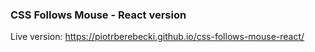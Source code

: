 ### CSS Follows Mouse - React version

Live version: https://piotrberebecki.github.io/css-follows-mouse-react/
